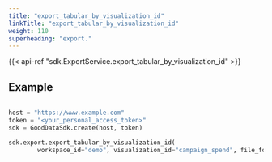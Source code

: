 ```yaml
---
title: "export_tabular_by_visualization_id"
linkTitle: "export_tabular_by_visualization_id"
weight: 110
superheading: "export."
---
```


{{< api-ref "sdk.ExportService.export_tabular_by_visualization_id" >}}

## Example

```python

host = "https://www.example.com"
token = "<your_personal_access_token>"
sdk = GoodDataSdk.create(host, token)

sdk.export.export_tabular_by_visualization_id(
        workspace_id="demo", visualization_id="campaign_spend", file_format="CSV")

```
